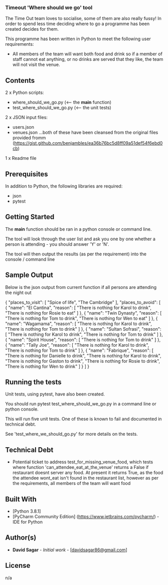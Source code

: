 ### Timeout 'Where should we go' tool ###

The Time Out team loves to socialise, some of them are also really fussy! In order to spend less time deciding where to go a programme has been created decides for them.

This programme has been written in Python to meet the following user requirements: 
- All members of the team will want both food and drink so if a member of staff cannot eat anything, or no drinks are served that they like, the team will not visit the venue.


## Contents

2 x Python scripts:
- where_should_we_go.py (<-- the __main__ function)
- test_where_should_we_go.py (<-- the unit tests)

2 x JSON input files:
- users.json
- venues.json
...both of these have been cleansed from the original files provided fromm (https://gist.github.com/benjambles/ea36b76bc5d8ff09a51def54f6ebd0cb)

1 x Readme file


## Prerequisites

In addition to Python, the following libraries are required:
- json
- pytest


## Getting Started

The __main__ function should be ran in a python console or command line.

The tool will look through the user list and ask you one by one whether a person is attending - you should answer 'Y' or 'N'.

The tool will then output the results (as per the requirement) into the console / command line


## Sample Output

Below is the json output from current function if all persons are attending the night out

{
    "places_to_visit": [
        "Spice of life",
        "The Cambridge"
    ],
    "places_to_avoid": [
        {
            "name": "El Cantina",
            "reason": [
                "There is nothing for Karol to drink",
                "There is nothing for Rosie to eat"
            ]
        },
        {
            "name": "Twin Dynasty",
            "reason": [
                "There is nothing for Tom to drink",
                "There is nothing for Wen to eat"
            ]
        },
        {
            "name": "Wagamama",
            "reason": [
                "There is nothing for Karol to drink",
                "There is nothing for Tom to drink"
            ]
        },
        {
            "name": "Sultan Sofrasi",
            "reason": [
                "There is nothing for Karol to drink",
                "There is nothing for Tom to drink"
            ]
        },
        {
            "name": "Spirit House",
            "reason": [
                "There is nothing for Tom to drink"
            ]
        },
        {
            "name": "Tally Joe",
            "reason": [
                "There is nothing for Karol to drink",
                "There is nothing for Tom to drink"
            ]
        },
        {
            "name": "Fabrique",
            "reason": [
                "There is nothing for Danielle to drink",
                "There is nothing for Karol to drink",
                "There is nothing for Gaston to drink",
                "There is nothing for Rosie to drink",
                "There is nothing for Wen to drink"
            ]
        }
    ]
}


## Running the tests

Unit tests, using pytest, have also been created.

You should run pytest test_where_should_we_go.py in a command line or python console.

This will run five unit tests. One of these is known to fail and documented in technical debt. 

See 'test_where_we_should_go.py' for more details on the tests.


## Technical Debt

- Potential ticket to address test_for_missing_venue_food, which tests where function 'can_attendee_eat_at_the_venue' returns a False if restaurant doesnt server any food. 
  At present it returns True, as the food the attendee wont_eat isn't found in the restaurant list, however as per the requirements, all members of the team will want food


## Built With

* [Python 3.8.1]
* [PyCharm Community Edition] (https://www.jetbrains.com/pycharm/) - IDE for Python


## Author(s)

* **David Sagar** - *Initial work* - [davidsagar86@gmail.com]


## License

n/a
